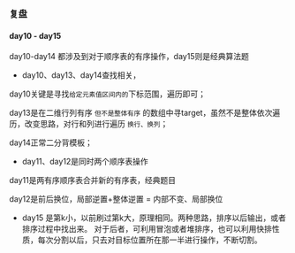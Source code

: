 ### 复盘

#### day10 - day15

day10-day14 都涉及到对于顺序表的有序操作，day15则是经典算法题

* day10、day13、day14查找相关，

day10关键是寻找`给定元素值区间内的`下标范围，遍历即可；

day13是在二维行列有序 `但不是整体有序` 的数组中寻target，虽然不是整体依次遍历，改变思路，对行和列进行遍历 `换行、换列`；

day14正常二分背模板；

* day11、day12是同时两个顺序表操作

day11是两有序顺序表合并新的有序表，经典题目

day12是前后换位，局部逆置+整体逆置 = 内部不变、局部换位

* day15 是第k小，以前刷过第k大，原理相同。两种思路，排序以后输出，或者排序过程中找出来。
对于后者，可利用冒泡或者堆排序，也可以利用快排性质，每次分割以后，只去对目标位置所在那一半进行操作，不断切割。

